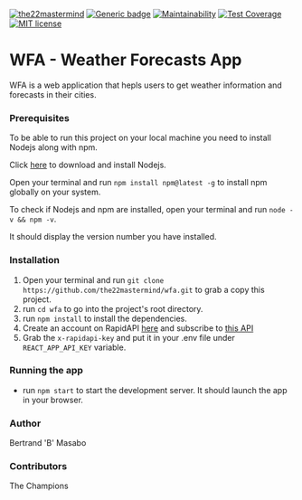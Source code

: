 [![the22mastermind](https://circleci.com/gh/the22mastermind/wfa.svg?style=svg)](https://app.circleci.com/pipelines/github/the22mastermind/wfa)
[![Generic badge](https://img.shields.io/badge/Awesomeness-100/100-<COLOR>.svg)](https://shields.io/)
[![Maintainability](https://api.codeclimate.com/v1/badges/02c51db57963b731a3aa/maintainability)](https://codeclimate.com/github/the22mastermind/wfa/maintainability)
[![Test Coverage](https://api.codeclimate.com/v1/badges/02c51db57963b731a3aa/test_coverage)](https://codeclimate.com/github/the22mastermind/wfa/test_coverage)
[![MIT license](https://img.shields.io/badge/License-MIT-blue.svg)](https://lbesson.mit-license.org/)

# WFA - Weather Forecasts App

WFA is a web application that hepls users to get weather information and forecasts in their cities.

### Prerequisites
To be able to run this project on your local machine you need to install Nodejs along with npm.

Click [here](https://nodejs.org/en/download/) to download and install Nodejs.

Open your terminal and run `npm install npm@latest -g` to install npm globally on your system.

To check if Nodejs and npm are installed, open your terminal and run `node -v && npm -v`.

It should display the version number you have installed. 

### Installation
1. Open your terminal and run `git clone https://github.com/the22mastermind/wfa.git` to grab a copy this project.
2. run `cd wfa` to go into the project's root directory.
3. run `npm install` to install the dependencies.
4. Create an account on RapidAPI [here](https://rapidapi.com/community/api/open-weather-map) and subscribe to [this API](https://rapidapi.com/community/api/open-weather-map)
5. Grab the `x-rapidapi-key` and put it in your .env file under `REACT_APP_API_KEY` variable.

### Running the app
* run `npm start` to start the development server. It should launch the app in your browser.

### Author
Bertrand 'B' Masabo

### Contributors
The Champions
